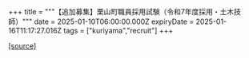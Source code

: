 +++
title = """【追加募集】栗山町職員採用試験（令和7年度採用・土木技師）"""
date = 2025-01-10T06:00:00.000Z
expiryDate = 2025-01-16T11:17:27.016Z
tags = ["kuriyama","recruit"]
+++


[[source]](https://www.town.kuriyama.hokkaido.jp/site/saiyou/28172.html)
